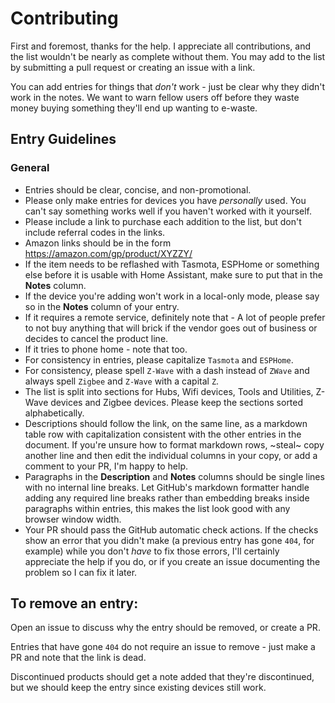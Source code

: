# Contributing

First and foremost, thanks for the help. I appreciate all contributions, and the list wouldn't be nearly as complete without them. You may add to the list by submitting a pull request or creating an issue with a link.

You can add entries for things that _don't_ work - just be clear why they didn't work in the notes. We want to warn fellow users off before they waste money buying something they'll end up wanting to e-waste.

## Entry Guidelines

### General

- Entries should be clear, concise, and non-promotional.
- Please only make entries for devices you have _personally_ used. You can't say something works well if you haven't worked with it yourself.
- Please include a link to purchase each addition to the list, but don't include referral codes in the links.
- Amazon links should be in the form https://amazon.com/gp/product/XYZZY/
- If the item needs to be reflashed with Tasmota, ESPHome or something else before it is usable with Home Assistant, make sure to put that in the **Notes** column.
- If the device you're adding won't work in a local-only mode, please say so in the **Notes** column of your entry.
- If it requires a remote service, definitely note that - A lot of people prefer to not buy anything that will brick if the vendor goes out of business or decides to cancel the product line.
- If it tries to phone home - note that too.
- For consistency in entries, please capitalize `Tasmota` and `ESPHome`.
- For consistency, please spell `Z-Wave` with a dash instead of `ZWave` and always spell `Zigbee` and `Z-Wave` with a capital `Z`.
- The list is split into sections for Hubs, Wifi devices, Tools and Utilities, Z-Wave devices and Zigbee devices. Please keep the sections sorted alphabetically.
- Descriptions should follow the link, on the same line, as a markdown table row with capitalization consistent with the other entries in the document. If you're unsure how to format markdown rows, ~steal~ copy another line and then edit the individual columns in your copy, or add a comment to your PR, I'm happy to help.
- Paragraphs in the **Description** and **Notes** columns should be single lines with no internal line breaks. Let GitHub's markdown formatter handle adding any required line breaks rather than embedding breaks inside paragraphs within entries, this makes the list look good with any browser window width.
- Your PR should pass the GitHub automatic check actions. If the checks show an error that you didn't make (a previous entry has gone `404`, for example) while you don't _have_ to fix those errors, I'll certainly appreciate the help if you do, or if you create an issue documenting the problem so I can fix it later.

## To remove an entry:

Open an issue to discuss why the entry should be removed, or create a PR.

Entries that have gone `404` do not require an issue to remove - just make a PR and note that the link is dead.

Discontinued products should get a note added that they're discontinued, but we should keep the entry since existing devices still work.
